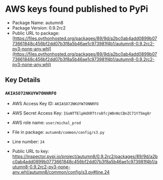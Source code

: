 # AWS keys found published to PyPi

* Package Name: autumn8
* Package Version: 0.9.2rc2
* Public URL to package: [https://files.pythonhosted.org/packages/89/9d/a2bc0ab4add0899b0773661848c456bf2dd07b3f8a5b46ae1c973981f4b1/autumn8-0.9.2rc2-py3-none-any.whl](https://files.pythonhosted.org/packages/89/9d/a2bc0ab4add0899b0773661848c456bf2dd07b3f8a5b46ae1c973981f4b1/autumn8-0.9.2rc2-py3-none-any.whl)

## Key Details

### `AKIASO72NKUYW7ONNRFO`

* AWS Access Key ID: `AKIASO72NKUYW7ONNRFO`
* AWS Secret Access Key: `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` 
* AWS role name: `user/michal_prod`
* File in package: `autumn8/common/config/s3.py`
* Line number: `24`

* Public URL to key: https://inspector.pypi.io/project/autumn8/0.9.2rc2/packages/89/9d/a2bc0ab4add0899b0773661848c456bf2dd07b3f8a5b46ae1c973981f4b1/autumn8-0.9.2rc2-py3-none-any.whl/autumn8/common/config/s3.py#line.24


